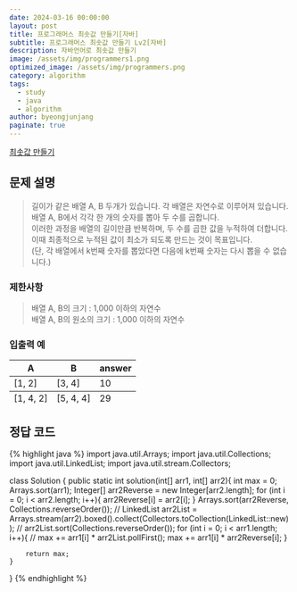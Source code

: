 ```yaml
---
date: 2024-03-16 00:00:00
layout: post
title: 프로그래머스 최솟값 만들기[자바]
subtitle: 프로그래머스 최솟값 만들기 Lv2[자바]
description: 자바언어로 최솟값 만들기
image: /assets/img/programmers1.png
optimized_image: /assets/img/programmers.png
category: algorithm
tags:
  - study
  - java
  - algorithm
author: byeongjunjang
paginate: true
---
```


<a href="https://school.programmers.co.kr/learn/courses/30/lessons/12941">최솟값 만들기</a>

## 문제 설명

> 길이가 같은 배열 A, B 두개가 있습니다. 각 배열은 자연수로 이루어져 있습니다.  
배열 A, B에서 각각 한 개의 숫자를 뽑아 두 수를 곱합니다.  
이러한 과정을 배열의 길이만큼 반복하며, 두 수를 곱한 값을 누적하여 더합니다.  
이때 최종적으로 누적된 값이 최소가 되도록 만드는 것이 목표입니다.  
(단, 각 배열에서 k번째 숫자를 뽑았다면 다음에 k번째 숫자는 다시 뽑을 수 없습니다.)
    
### 제한사항

> 배열 A, B의 크기 : 1,000 이하의 자연수  
배열 A, B의 원소의 크기 : 1,000 이하의 자연수

### 입출력 예

<table>
  <thead>
    <tr>
      <th>A</th>
      <th>B</th>
      <th>answer</th>
    </tr>
  </thead>
  <tfoot>
    <tr>
      <td>[1, 4, 2]</td>
      <td>[5, 4, 4]</td>
      <td>29</td>
    </tr>
  </tfoot>
  <tbody>
    <tr>
      <td>[1, 2]</td>
      <td>[3, 4]</td>
      <td>10</td>
    </tr>
  </tbody>
</table>


## 정답 코드

{% highlight java %}
import java.util.Arrays;
import java.util.Collections;
import java.util.LinkedList;
import java.util.stream.Collectors;

class Solution
{
    public static int solution(int[] arr1, int[] arr2){
        int max = 0;
        Arrays.sort(arr1);
        Integer[] arr2Reverse = new Integer[arr2.length];
        for (int i = 0; i < arr2.length; i++){
            arr2Reverse[i] = arr2[i];
        }
        Arrays.sort(arr2Reverse, Collections.reverseOrder());
//        LinkedList<Integer> arr2List = Arrays.stream(arr2).boxed().collect(Collectors.toCollection(LinkedList::new));
//        arr2List.sort(Collections.reverseOrder());
        for (int i = 0; i < arr1.length; i++){
//            max += arr1[i] * arr2List.pollFirst();
            max += arr1[i] * arr2Reverse[i];
        }

        return max;
    }
}
{% endhighlight %}
